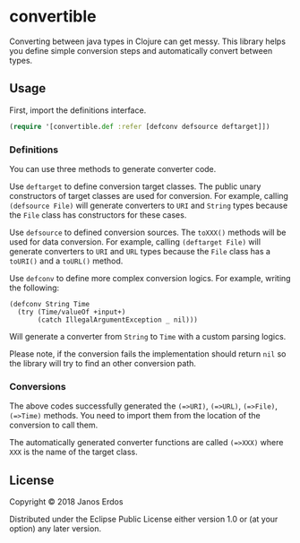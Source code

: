 # convertible

Converting between java types in Clojure can get messy. This library helps you
define simple conversion steps and automatically convert between types.

## Usage

First, import the definitions interface.

``` clojure
(require '[convertible.def :refer [defconv defsource deftarget]])
```

### Definitions

You can use three methods to generate converter code.

Use `deftarget` to define conversion target classes. The public unary constructors
of target classes are used for conversion. For example, calling `(defsource File)` will generate converters to `URI` and `String` types because the `File` class has constructors for these cases.

Use `defsource` to defined conversion sources. The `toXXX()` methods will be used
for data conversion. For example, calling `(deftarget File)` will generate converters to `URI` and `URL` types
because the `File` class has a `toURI()` and a `toURL()` method.

Use `defconv` to define more complex conversion logics. For example, writing the following:

```
(defconv String Time
  (try (Time/valueOf +input+)
       (catch IllegalArgumentException _ nil)))
```

Will generate a converter from `String` to `Time` with a custom parsing logics.

Please note, if the conversion fails the implementation should return `nil` so the library will
try to find an other conversion path.

### Conversions

The above codes successfully generated the `(=>URI)`, `(=>URL)`, `(=>File)`, `(=>Time)` methods.
You need to import them from the location of the conversion to call them.

The automatically generated converter functions are called `(=>XXX)` where `XXX` is the name of the
target class.

## License

Copyright © 2018 Janos Erdos

Distributed under the Eclipse Public License either version 1.0 or (at
your option) any later version.
